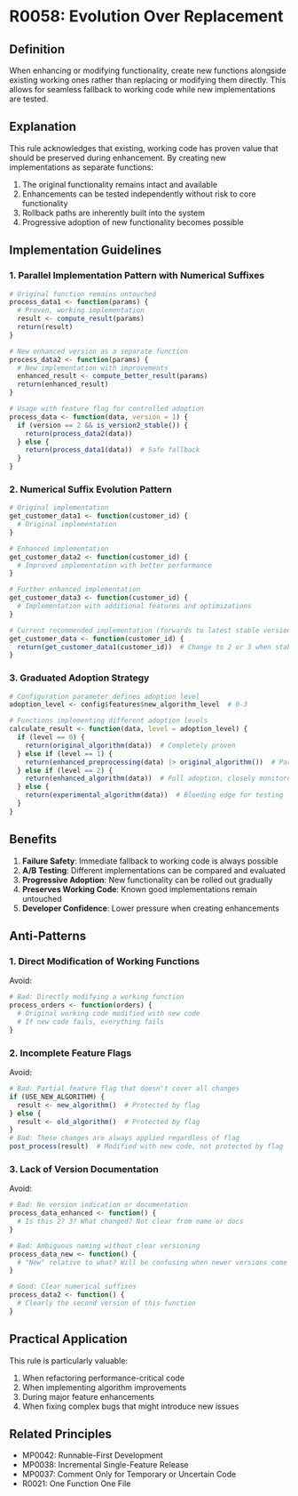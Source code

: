 # R0058: Evolution Over Replacement

## Definition
When enhancing or modifying functionality, create new functions alongside existing working ones rather than replacing or modifying them directly. This allows for seamless fallback to working code while new implementations are tested.

## Explanation
This rule acknowledges that existing, working code has proven value that should be preserved during enhancement. By creating new implementations as separate functions:

1. The original functionality remains intact and available
2. Enhancements can be tested independently without risk to core functionality
3. Rollback paths are inherently built into the system
4. Progressive adoption of new functionality becomes possible

## Implementation Guidelines

### 1. Parallel Implementation Pattern with Numerical Suffixes

```r
# Original function remains untouched
process_data1 <- function(params) {
  # Proven, working implementation
  result <- compute_result(params)
  return(result)
}

# New enhanced version as a separate function
process_data2 <- function(params) {
  # New implementation with improvements
  enhanced_result <- compute_better_result(params)
  return(enhanced_result)
}

# Usage with feature flag for controlled adoption
process_data <- function(data, version = 1) {
  if (version == 2 && is_version2_stable()) {
    return(process_data2(data))
  } else {
    return(process_data1(data))  # Safe fallback
  }
}
```

### 2. Numerical Suffix Evolution Pattern

```r
# Original implementation
get_customer_data1 <- function(customer_id) {
  # Original implementation
}

# Enhanced implementation
get_customer_data2 <- function(customer_id) {
  # Improved implementation with better performance
}

# Further enhanced implementation
get_customer_data3 <- function(customer_id) {
  # Implementation with additional features and optimizations
}

# Current recommended implementation (forwards to latest stable version)
get_customer_data <- function(customer_id) {
  return(get_customer_data1(customer_id))  # Change to 2 or 3 when stable
}
```

### 3. Graduated Adoption Strategy

```r
# Configuration parameter defines adoption level
adoption_level <- config$features$new_algorithm_level  # 0-3

# Functions implementing different adoption levels
calculate_result <- function(data, level = adoption_level) {
  if (level == 0) {
    return(original_algorithm(data))  # Completely proven
  } else if (level == 1) {
    return(enhanced_preprocessing(data) |> original_algorithm())  # Partial adoption
  } else if (level == 2) {
    return(enhanced_algorithm(data))  # Full adoption, closely monitored
  } else {
    return(experimental_algorithm(data))  # Bleeding edge for testing
  }
}
```

## Benefits

1. **Failure Safety**: Immediate fallback to working code is always possible
2. **A/B Testing**: Different implementations can be compared and evaluated
3. **Progressive Adoption**: New functionality can be rolled out gradually 
4. **Preserves Working Code**: Known good implementations remain untouched
5. **Developer Confidence**: Lower pressure when creating enhancements

## Anti-Patterns

### 1. Direct Modification of Working Functions

Avoid:
```r
# Bad: Directly modifying a working function
process_orders <- function(orders) {
  # Original working code modified with new code
  # If new code fails, everything fails
}
```

### 2. Incomplete Feature Flags

Avoid:
```r
# Bad: Partial feature flag that doesn't cover all changes
if (USE_NEW_ALGORITHM) {
  result <- new_algorithm()  # Protected by flag
} else {
  result <- old_algorithm()  # Protected by flag
}
# Bad: These changes are always applied regardless of flag
post_process(result)  # Modified with new code, not protected by flag
```

### 3. Lack of Version Documentation

Avoid:
```r
# Bad: No version indication or documentation
process_data_enhanced <- function() {
  # Is this 2? 3? What changed? Not clear from name or docs
}

# Bad: Ambiguous naming without clear versioning
process_data_new <- function() {
  # "New" relative to what? Will be confusing when newer versions come
}

# Good: Clear numerical suffixes
process_data2 <- function() {
  # Clearly the second version of this function
}
```

## Practical Application

This rule is particularly valuable:

1. When refactoring performance-critical code
2. When implementing algorithm improvements
3. During major feature enhancements
4. When fixing complex bugs that might introduce new issues

## Related Principles

- MP0042: Runnable-First Development
- MP0038: Incremental Single-Feature Release
- MP0037: Comment Only for Temporary or Uncertain Code
- R0021: One Function One File
